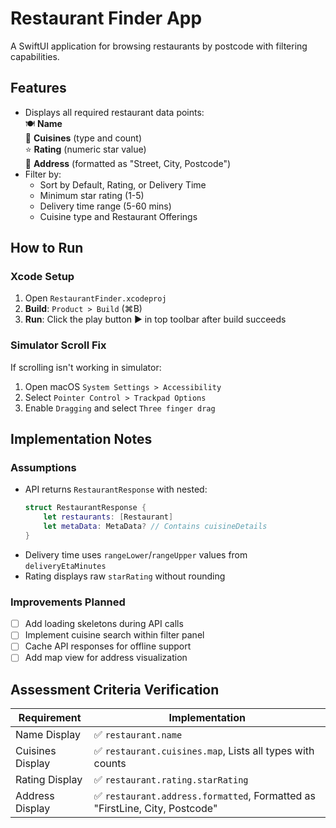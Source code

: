 # Restaurant Finder App  
A SwiftUI application for browsing restaurants by postcode with filtering capabilities.

## Features  
- Displays all required restaurant data points:  
  🍽️ **Name**  
  🌮 **Cuisines** (type and count)  
  ⭐ **Rating** (numeric star value)  
  📍 **Address** (formatted as "Street, City, Postcode")  
- Filter by:  
  - Sort by Default, Rating, or Delivery Time
  - Minimum star rating (1-5)  
  - Delivery time range (5-60 mins)  
  - Cuisine type and Restaurant Offerings 

## How to Run  
### Xcode Setup  
1. Open `RestaurantFinder.xcodeproj`  
2. **Build**: `Product > Build` (⌘B)  
3. **Run**: Click the play button ▶️ in top toolbar after build succeeds  

### Simulator Scroll Fix  
If scrolling isn't working in simulator:  
1. Open macOS `System Settings > Accessibility`  
2. Select `Pointer Control > Trackpad Options`  
3. Enable `Dragging` and select `Three finger drag`  

## Implementation Notes  
### Assumptions  
- API returns `RestaurantResponse` with nested:  
  ```swift
  struct RestaurantResponse {
      let restaurants: [Restaurant]
      let metaData: MetaData? // Contains cuisineDetails
  }
  ```
- Delivery time uses `rangeLower`/`rangeUpper` values from `deliveryEtaMinutes`  
- Rating displays raw `starRating` without rounding  

### Improvements Planned  
- [ ] Add loading skeletons during API calls  
- [ ] Implement cuisine search within filter panel  
- [ ] Cache API responses for offline support  
- [ ] Add map view for address visualization  

## Assessment Criteria Verification  
| Requirement        | Implementation |  
|--------------------|----------------|  
| Name Display       | ✅ `restaurant.name` |  
| Cuisines Display   | ✅ `restaurant.cuisines.map`, Lists all types with counts |  
| Rating Display     | ✅ `restaurant.rating.starRating` |  
| Address Display    | ✅ `restaurant.address.formatted`, Formatted as "FirstLine, City, Postcode" |  


